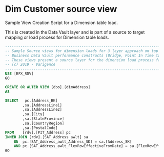 # Dim Customer source view

Sample View Creation Script for a Dimension table load.

This is created in the Data Vault layer and is part of a source to target mapping or load process for Dimension table loads.

```sql
----------------------------------------------------------------------------------------------------
-- Sample Source views for dimension loads for 3 layer approach on top of the 
-- Business Data Vault performance constructs (Bridge, Point In Time table)
-- These views present a source layer for the dimension load process from Data Vault to Data Mart
-- (c) 2019 - Varigence
----------------------------------------------------------------------------------------------------
USE [BFX_RDV]
GO

CREATE OR ALTER VIEW [dbo].[dimAddress] 
AS

SELECT	 pc.[Address_BK]
		,sa.[AddressLine1]
		,sa.[AddressLine2]
		,sa.[City]
		,sa.[StateProvince]
		,sa.[CountryRegion]
		,sa.[PostalCode]
FROM	[rdv].[PIT_Address] pc
INNER JOIN [rdv].[SAT_Address_awlt] sa
	ON	pc.[SAT_Address_awlt_Address_SK] = sa.[Address_SK]
	AND	pc.[SAT_Address_awlt_FlexRowEffectiveFromDate] = sa.[FlexRowEffectiveFromDate]
GO
```